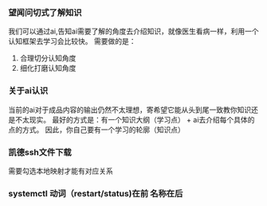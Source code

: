 ### 望闻问切式了解知识
我们可以通过ai,告知ai需要了解的角度去介绍知识，就像医生看病一样，利用一个认知框架去学习会比较快。
需要做的是：
1. 合理切分认知角度
2. 细化打磨认知角度

### 关于ai认识
当前的ai对于成品内容的输出仍然不太理想，寄希望它能从头到尾一致教你知识还是不太现实。
最好的方式是：有一个知识大纲（学习点） + ai去介绍每个具体的点的方式。
因此，你自己要有一个学习的轮廓（知识点）

### 凯德ssh文件下载
需要勾选本地映射才能有对应关系

### systemctl 动词（restart/status)在前 名称在后




